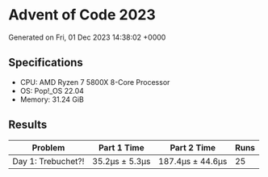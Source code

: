# Advent of Code 2023

Generated on Fri, 01 Dec 2023 14:38:02 +0000

## Specifications

- CPU: AMD Ryzen 7 5800X 8-Core Processor
- OS: Pop!_OS 22.04
- Memory: 31.24 GiB

## Results

| Problem | Part 1 Time | Part 2 Time | Runs |
| ------- | ----------- | ----------- | ---- |
| Day 1: Trebuchet?! | 35.2µs ± 5.3µs | 187.4µs ± 44.6µs | 25 |

